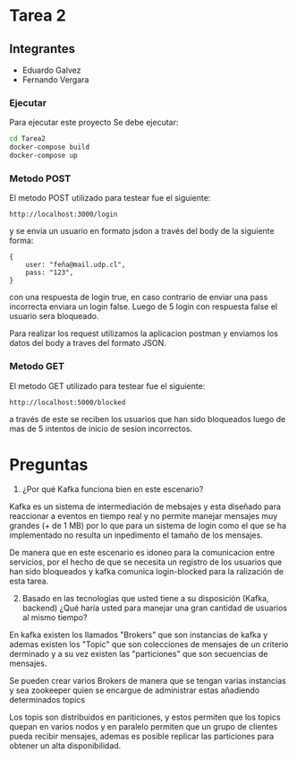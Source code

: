 # Tarea 2

## Integrantes
- Eduardo Galvez
- Fernando Vergara


### Ejecutar

Para ejecutar este proyecto
Se debe ejecutar:

```sh
cd Tarea2
docker-compose build
docker-compose up
```


### Metodo POST

El metodo POST utilizado para testear fue el siguiente:

```
http://localhost:3000/login
```
y se envia un usuario en formato jsdon a través del body de la siguiente forma:

```
{
    user: "feña@mail.udp.cl",
    pass: "123",
}
```
con una respuesta de login true, en caso contrario de enviar una pass incorrecta enviara un login false. Luego de 5 login con respuesta false el usuario sera bloqueado.

Para realizar los request utilizamos la aplicacion postman y enviamos los datos del body a traves del formato JSON.

### Metodo GET

El metodo GET utilizado para testear fue el siguiente:

```
http://localhost:5000/blocked
```
a través de este se reciben los usuarios que han sido bloqueados luego de mas de 5 intentos de inicio de sesion incorrectos.


# Preguntas
1. ¿Por qué Kafka funciona bien en este escenario?

Kafka es un sistema de intermediación de mebsajes y esta diseñado para reaccionar a eventos en tiempo real y no permite manejar mensajes muy grandes (+ de 1 MB) por lo que para un sistema de login como el que se ha implementado no resulta un inpedimento el tamaño de los mensajes.

De manera que en este escenario es idoneo para la comunicacion entre servicios, por el hecho de que se necesita un registro de los usuarios que han sido bloqueados y kafka comunica login-blocked para la ralización de esta tarea.

2. Basado en las tecnologías que usted tiene a su disposición (Kafka, backend) ¿Qué haría usted para manejar una gran cantidad de usuarios al mismo tiempo? 

En kafka existen los llamados "Brokers" que son instancias de kafka y ademas existen los "Topic" que son colecciones de mensajes de un criterio derminado y a su vez existen las "particiones" que son secuencias de mensajes.

Se pueden crear varios Brokers de manera que se tengan varias instancias y sea zookeeper quien se encargue de administrar estas añadiendo determinados topics

Los topis son distribuidos en pariticiones, y estos permiten que los topics quepan en varios nodos y en paralelo permiten que un grupo de clientes pueda recibir mensajes, ademas es posible replicar las particiones para obtener un alta disponibilidad.